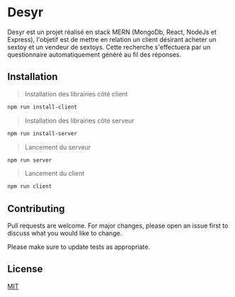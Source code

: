 # Desyr

Desyr est un projet réalisé en stack MERN (MongoDb, React, NodeJs et Express), l'objetif est de mettre en relation un client désirant acheter un sextoy et un vendeur de sextoys.
Cette recherche s'effectuera par un questionnaire automatiquement généré au fil des réponses.

## Installation

> Installation des librairies côté client

```bash
npm run install-client
```

> Installation des librairies côté serveur

```bash
npm run install-server
```

> Lancement du serveur

```bash
npm run server
```

> Lancement du client

```bash
npm run client
```

## Contributing

Pull requests are welcome. For major changes, please open an issue first to discuss what you would like to change.

Please make sure to update tests as appropriate.

## License

[MIT](https://choosealicense.com/licenses/mit/)
